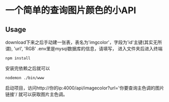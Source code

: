 # 一个简单的查询图片颜色的小API

## Usage

download下来之后手动建一张表，表名为'imgcolor'，字段为'id'主键(其实无所谓), 'url', 'RGB'
.env里是mysql数据库的信息，请填写，
进入文件夹后进入终端

```
npm install
```

安装完依赖之后就可以

```
nodemon ./bin/www
```
启动项目，访问http://你的ip:4000/api/imagecolor?url='你要查询主色调的图片链接'/ 就可以获取图片主色调。
